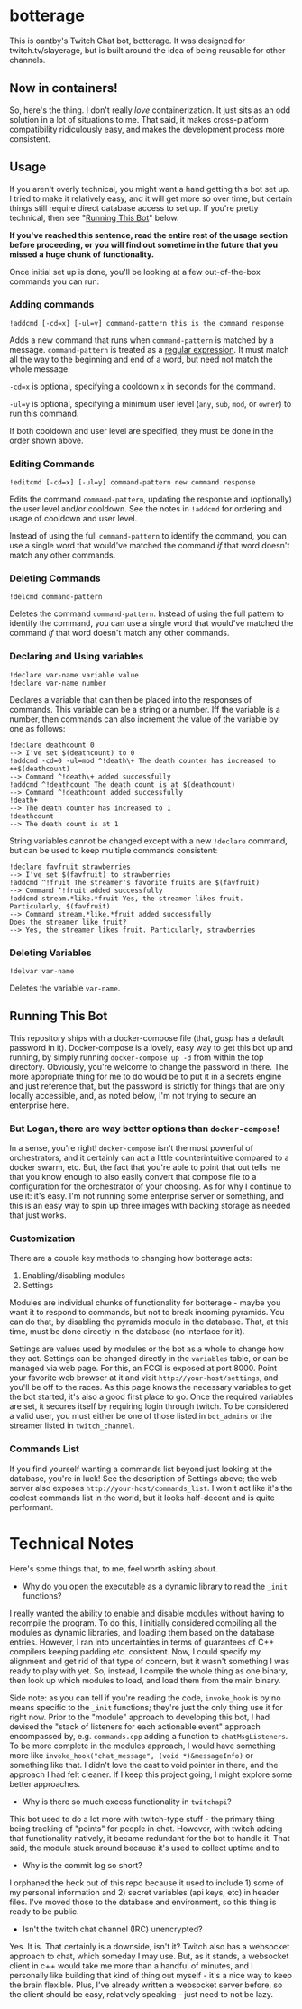 # botterage
This is oantby's Twitch Chat bot, botterage.  It was designed for twitch.tv/slayerage,
but is built around the idea of being reusable for other channels.

## Now in containers!

So, here's the thing.  I don't really *love* containerization.  It just sits
as an odd solution in a lot of situations to me.  That said, it makes cross-platform
compatibility ridiculously easy, and makes the development process more consistent.

## Usage

If you aren't overly technical, you might want a hand getting this bot set up.
I tried to make it relatively easy, and it will get more so over time, but certain
things still require direct database access to set up. If you're pretty technical,
then see "[Running This Bot](#running-this-bot)" below.

**If you've reached this sentence, read the entire rest of the usage section before
proceeding, or you will find out sometime in the future that you missed a huge
chunk of functionality.**

Once initial set up is done, you'll be looking at a few out-of-the-box commands
you can run:

### Adding commands

```
!addcmd [-cd=x] [-ul=y] command-pattern this is the command response
```

Adds a new command that runs when `command-pattern` is matched by a message.
`command-pattern` is treated as a [regular expression](https://regexr.com/).
It must match all the way to the beginning and end of a word, but need not
match the whole message.

`-cd=x` is optional, specifying a cooldown `x` in seconds for the command.

`-ul=y` is optional, specifying a minimum user level (`any`, `sub`, `mod`, or `owner`)
to run this command.

If both cooldown and user level are specified, they must be done in the order
shown above.

### Editing Commands

```
!editcmd [-cd=x] [-ul=y] command-pattern new command response
```

Edits the command `command-pattern`, updating the response and (optionally)
the user level and/or cooldown. See the notes in `!addcmd` for ordering and
usage of cooldown and user level.

Instead of using the full `command-pattern` to identify the command, you can
use a single word that would've matched the command *if* that word doesn't match
any other commands.

### Deleting Commands

```
!delcmd command-pattern
```
Deletes the command `command-pattern`. Instead of using the full pattern
to identify the command, you can use a single word that would've matched the command
*if* that word doesn't match any other commands.

### Declaring and Using variables

```
!declare var-name variable value
!declare var-name number
```

Declares a variable that can then be placed into the responses of commands.
This variable can be a string or a number. Iff the variable is a number, then
commands can also increment the value of the variable by one as follows:

```
!declare deathcount 0
--> I've set $(deathcount) to 0
!addcmd -cd=0 -ul=mod ^!death\+ The death counter has increased to ++$(deathcount)
--> Command ^!death\+ added successfully
!addcmd ^!deathcount The death count is at $(deathcount)
--> Command ^!deathcount added successfully
!death+
--> The death counter has increased to 1
!deathcount
--> The death count is at 1
```

String variables cannot be changed except with a new `!declare` command,
but can be used to keep multiple commands consistent:

```
!declare favfruit strawberries
--> I've set $(favfruit) to strawberries
!addcmd ^!fruit The streamer's favorite fruits are $(favfruit)
--> Command ^!fruit added successfully
!addcmd stream.*like.*fruit Yes, the streamer likes fruit. Particularly, $(favfruit)
--> Command stream.*like.*fruit added successfully
Does the streamer like fruit?
--> Yes, the streamer likes fruit. Particularly, strawberries
```

### Deleting Variables

```
!delvar var-name
```

Deletes the variable `var-name`.

## Running This Bot

This repository ships with a docker-compose file (that, *gasp* has a default password
in it). Docker-compose is a lovely, easy way to get this bot up and running,
by simply running `docker-compose up -d` from within the top directory.
Obviously, you're welcome to change the password in there. The more appropriate
thing for me to do would be to put it in a secrets engine and just reference
that, but the password is strictly for things that are only locally accessible,
and, as noted below, I'm not trying to secure an enterprise here.

### But Logan, there are way better options than `docker-compose`!

In a sense, you're right! `docker-compose` isn't the most powerful of orchestrators,
and it certainly can act a little counterintuitive compared to a docker swarm,
etc. But, the fact that you're able to point that out tells me that you know
enough to also easily convert that compose file to a configuration for the
orchestrator of your choosing. As for why I continue to use it: it's easy.
I'm not running some enterprise server or something, and this is an easy way
to spin up three images with backing storage as needed that just works.

### Customization

There are a couple key methods to changing how botterage acts:

1. Enabling/disabling modules
2. Settings

Modules are individual chunks of functionality for botterage - maybe
you want it to respond to commands, but not to break incoming pyramids.
You can do that, by disabling the pyramids module in the database. That, at
this time, must be done directly in the database (no interface for it).

Settings are values used by modules or the bot as a whole to change how they act.
Settings can be changed directly in the `variables` table, or can be managed
via web page. For this, an FCGI is exposed at port 8000. Point your favorite
web browser at it and visit `http://your-host/settings`, and you'll be off
to the races. As this page knows the necessary variables to get the bot started,
it's also a good first place to go. Once the required variables are set, it
secures itself by requiring login through twitch. To be considered a valid user,
you must either be one of those listed in `bot_admins` or the streamer listed
in `twitch_channel`.

### Commands List

If you find yourself wanting a commands list beyond just looking at the database,
you're in luck! See the description of Settings above; the web server also
exposes `http://your-host/commands_list`. I won't act like it's the coolest
commands list in the world, but it looks half-decent and is quite performant.

# Technical Notes

Here's some things that, to me, feel worth asking about.

* Why do you open the executable as a dynamic library to read the `_init` functions?

I really wanted the ability to enable and disable modules without having to
recompile the program. To do this, I initially considered compiling all the modules
as dynamic libraries, and loading them based on the database entries. However,
I ran into uncertainties in terms of guarantees of C++ compilers keeping padding
etc. consistent. Now, I could specify my alignment and get rid of that type of
concern, but it wasn't something I was ready to play with yet. So, instead, I
compile the whole thing as one binary, then look up which modules to load, and
load them from the main binary.

Side note: as you can tell if you're reading the code, `invoke_hook` is by no
means specific to the `_init` functions; they're just the only thing use it for
right now. Prior to the "module" approach to developing this bot, I had devised
the "stack of listeners for each actionable event" approach encompassed by,
e.g. `commands.cpp` adding a function to `chatMsgListeners`. To be more complete
in the modules approach, I would have something more like
`invoke_hook("chat_message", (void *)&messageInfo)` or something like that.
I didn't love the cast to void pointer in there, and the approach I had felt
cleaner. If I keep this project going, I might explore some better approaches.

* Why is there so much excess functionality in `twitchapi`?

This bot used to do a lot more with twitch-type stuff - the primary thing
being tracking of "points" for people in chat. However, with twitch adding
that functionality natively, it became redundant for the bot to handle it.
That said, the module stuck around because it's used to collect uptime
and to 

* Why is the commit log so short?

I orphaned the heck out of this repo because it used to include 1) some of my
personal information and 2) secret variables (api keys, etc) in header files.
I've moved those to the database and environment, so this thing is ready to
be public.

* Isn't the twitch chat channel (IRC) unencrypted?

Yes. It is. That certainly is a downside, isn't it? Twitch also has a websocket
approach to chat, which someday I may use. But, as it stands, a websocket client
in c++ would take me more than a handful of minutes, and I personally like
building that kind of thing out myself - it's a nice way to keep the brain
flexible. Plus, I've already written a websocket server before, so the client
should be easy, relatively speaking - just need to not be lazy.